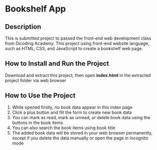 # Bookshelf App 
## Description
This is submitted project to passed the front-end web development class from Dicoding Academy. This project using front-end website language, such as HTML, CSS, and JavaScript to create a bookshelf web page.

## How to Install and Run the Project
Download and extract this project, then open **index.html** in the extracted project folder via web browser

## How to Use the Project
1. While opened firstly, no book data appear in this index page
2. Click a plus button and fill the form to create new book data
3. You can mark as read, mark as unread, or delete book data using the buttons in the book items
4. You can also search the book items using book title
5. The added book data will be stored in your web browser permanently, except if you delete the data manually or open the page in incognito mode   
